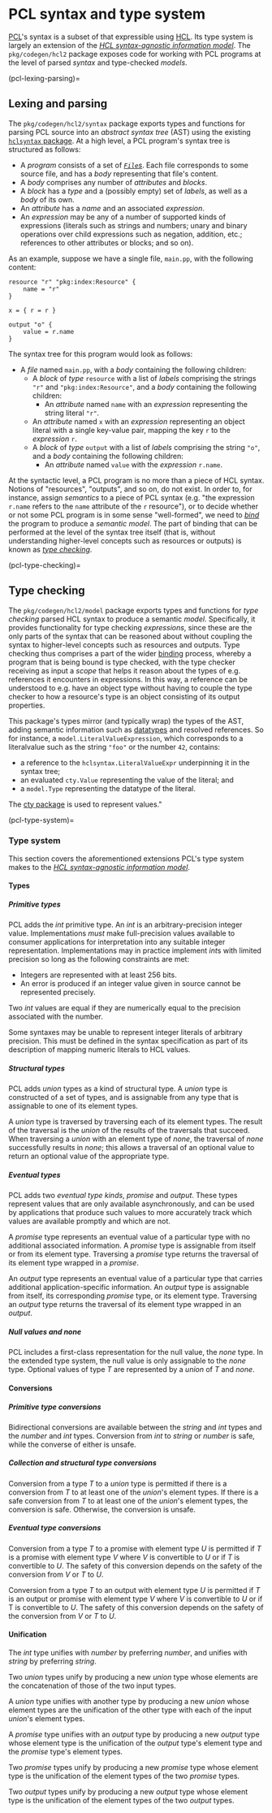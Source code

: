 # PCL syntax and type system

[PCL](pcl)'s syntax is a subset of that expressible using
[HCL](https://github.com/hashicorp/hcl). Its type system is largely an extension
of the [*HCL syntax-agnostic information
model*](https://github.com/hashicorp/hcl/blob/v2.3.0/spec.md). The
`pkg/codegen/hcl2` package exposes code for working with PCL programs at the
level of parsed *syntax* and type-checked *models*.

(pcl-lexing-parsing)=
## Lexing and parsing

The `pkg/codegen/hcl2/syntax` package exports types and functions for parsing
PCL source into an *abstract syntax tree* (AST) using the existing [`hclsyntax`
package](https://pkg.go.dev/github.com/hashicorp/hcl/v2/hclsyntax). At a high
level, a PCL program's syntax tree is structured as follows:

* A *program* consists of a set of
  [*`File`s*](gh-file:pulumi#pkg/codegen/hcl2/syntax/parser.go#L25). Each file
  corresponds to some source file, and has a *body* representing that file's
  content.
* A *body* comprises any number of *attributes* and *blocks*.
* A *block* has a *type* and a (possibly empty) set of *labels*, as well as a
  *body* of its own.
* An *attribute* has a *name* and an associated *expression*.
* An *expression* may be any of a number of supported kinds of expressions
  (literals such as strings and numbers; unary and binary operations over child
  expressions such as negation, addition, etc.; references to other attributes
  or blocks; and so on).

As an example, suppose we have a single file, `main.pp`, with the following
content:

```hcl
resource "r" "pkg:index:Resource" {
    name = "r"
}

x = { r = r }

output "o" {
    value = r.name
}
```

The syntax tree for this program would look as follows:

* A *file* named `main.pp`, with a *body* containing the following children:
  * A *block* of *type* `resource` with a list of *labels* comprising the
    strings `"r"` and `"pkg:index:Resource"`, and a *body* containing the
    following children:
    * An *attribute* named `name` with an *expression* representing the string
      literal `"r"`.
  * An *attribute* named `x` with an *expression* representing an object literal
    with a single key-value pair, mapping the key `r` to the *expression* `r`.
  * A *block* of *type* `output` with a list of *labels* comprising the string
    `"o"`, and a *body* containing the following children:
    * An *attribute* named `value` with the *expression* `r.name`.

At the syntactic level, a PCL program is no more than a piece of HCL syntax.
Notions of "resources", "outputs", and so on, do not exist. In order to, for
instance, assign *semantics* to a piece of PCL syntax (e.g. "the expression
`r.name` refers to the `name` attribute of the `r` resource"), or to decide
whether or not some PCL program is in some sense "well-formed", we need to
[*bind*](pcl-binding) the program to produce a *semantic model*. The part of
binding that can be performed at the level of the syntax tree itself (that is,
without understanding higher-level concepts such as resources or outputs) is
known as [*type checking*](pcl-type-checking).

(pcl-type-checking)=
## Type checking

The `pkg/codegen/hcl2/model` package exports types and functions for *type
checking* parsed HCL syntax to produce a semantic *model*. Specifically, it
provides functionality for type checking *expressions*, since these are the only
parts of the syntax that can be reasoned about without coupling the syntax to
higher-level concepts such as resources and outputs. Type checking thus
comprises a part of the wider [binding](pcl-binding) process, whereby a program
that is being bound is type checked, with the type checker receiving as input a
*scope* that helps it reason about the types of e.g. references it encounters in
expressions. In this way, a reference can be understood to e.g. have an object
type without having to couple the type checker to how a resource's type is an
object consisting of its output properties.

This package's types mirror (and typically wrap) the types of the AST, adding
semantic information such as [datatypes](pcl-type-system) and resolved
references. So for instance, a `model.LiteralValueExpression`, which corresponds
to a literalvalue such as the string `"foo"` or the number `42`, contains:

* a reference to the `hclsyntax.LiteralValueExpr` underpinning it in the syntax
  tree;
* an evaluated `cty.Value` representing the value of the literal; and
* a `model.Type` representing the datatype of the literal.

The [cty package](https://pkg.go.dev/github.com/zclconf/go-cty/cty) is used to
represent values."

(pcl-type-system)=
### Type system

This section covers the aforementioned extensions PCL's type system makes to the
[*HCL syntax-agnostic information
model*](https://github.com/hashicorp/hcl/blob/v2.3.0/spec.md).

#### Types

##### Primitive types

PCL adds the *int* primitive type. An *int* is an arbitrary-precision integer
value. Implementations *must* make full-precision values available to consumer
applications for interpretation into any suitable integer representation.
Implementations may in practice implement *int*s with limited precision so long
as the following constraints are met:

* Integers are represented with at least 256 bits.
* An error is produced if an integer value given in source cannot be represented
  precisely.

Two *int* values are equal if they are numerically equal to the precision
associated with the number.

Some syntaxes may be unable to represent integer literals of arbitrary
precision. This must be defined in the syntax specification as part of its
description of mapping numeric literals to HCL values.

##### Structural types

PCL adds *union* types as a kind of structural type. A *union* type is
constructed of a set of types, and is assignable from any type that is
assignable to one of its element types.

A *union* type is traversed by traversing each of its element types. The result
of the traversal is the *union* of the results of the traversals that succeed.
When traversing a *union* with an element type of *none*, the traversal of
*none* successfully results in *none*; this allows a traversal of an optional
value to return an optional value of the appropriate type.

##### Eventual types

PCL adds two *eventual type kinds*, *promise* and *output*. These types represent
values that are only available asynchronously, and can be used by applications
that produce such values to more accurately track which values are available
promptly and which are not.

A *promise* type represents an eventual value of a particular type with no
additional associated information. A *promise* type is assignable from itself or
from its element type. Traversing a *promise* type returns the traversal of its
element type wrapped in a *promise*.

An *output* type represents an eventual value of a particular type that carries
additional application-specific information. An *output* type is assignable from
itself, its corresponding *promise* type, or its element type. Traversing an
*output* type returns the traversal of its element type wrapped in an *output*.

##### Null values and *none*

PCL includes a first-class representation for the null value, the *none* type.
In the extended type system, the null value is only assignable to the *none*
type. Optional values of type *T* are represented by a *union* of *T* and
*none*.

#### Conversions

##### Primitive type conversions

Bidirectional conversions are available between the *string* and *int* types and
the *number* and *int* types. Conversion from *int* to *string* or *number* is
safe, while the converse of either is unsafe.

##### Collection and structural type conversions

Conversion from a type *T* to a *union* type is permitted if there is a
conversion from *T* to at least one of the *union*'s element types. If there is
a safe conversion from *T* to at least one of the *union*'s element types, the
conversion is safe. Otherwise, the conversion is unsafe.

##### Eventual type conversions

Conversion from a type *T* to a promise with element type *U* is permitted if
*T* is a promise with element type *V* where *V* is convertible to *U* or if *T*
is convertible to *U*. The safety of this conversion depends on the safety of
the conversion from *V* or *T* to *U*.

Conversion from a type *T* to an output with element type *U* is permitted if
*T* is an output or promise with element type *V* where *V* is convertible to
*U* or if T is convertible to *U*. The safety of this conversion depends on the
safety of the conversion from *V* or *T* to *U*.

#### Unification

The *int* type unifies with *number* by preferring *number*, and unifies with
*string* by preferring *string*.

Two *union* types unify by producing a new *union* type whose elements are the
concatenation of those of the two input types.

A *union* type unifies with another type by producing a new *union* whose element
types are the unification of the other type with each of the input *union*'s
element types.

A *promise* type unifies with an *output* type by producing a new *output* type
whose element type is the unification of the *output* type's element type and
the *promise* type's element types.

Two *promise* types unify by producing a new *promise* type whose element type
is the unification of the element types of the two *promise* types.

Two *output* types unify by producing a new *output* type whose element type is
the unification of the element types of the two *output* types.
